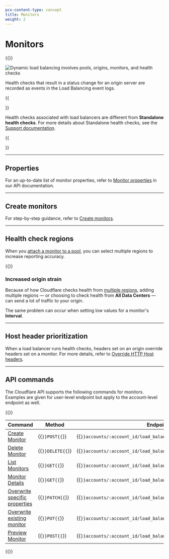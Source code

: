 ```yaml
---
pcx-content-type: concept
title: Monitors
weight: 2
---
```


# Monitors

{{<render file="_monitor-definition.md">}}

![Dynamic load balancing involves pools, origins, monitors, and health checks](/load-balancing/static/images/load-balancer-components.png)

Health checks that result in a status change for an origin server are recorded as events in the Load Balancing event logs.

{{<Aside type="note">}}

Health checks associated with load balancers are different from <strong>Standalone health checks</strong>. For more details about Standalone health checks, see the <a href="https://support.cloudflare.com/hc/articles/4404867308429">Support documentation</a>.

{{</Aside>}}

---

## Properties

For an up-to-date list of monitor properties, refer to [Monitor properties](https://api.cloudflare.com/#load-balancer-monitors-properties) in our API documentation.

---

## Create monitors

For step-by-step guidance, refer to [Create monitors](/load-balancing/how-to/create-monitor/).

---

## Health check regions

When you [attach a monitor to a pool](/load-balancing/how-to/create-monitor/#attach-the-monitor-to-a-pool), you can select multiple regions to increase reporting accuracy.

{{<render file="_health-check-regions.md">}}

### Increased origin strain

Because of how Cloudflare checks health from [multiple regions](#health-check-regions), adding multiple regions — or choosing to check health from **All Data Centers** — can send a lot of traffic to your origin.

The same problem can occur when setting low values for a monitor's **Interval**.

---

## Host header prioritization

When a load balancer runs health checks, headers set on an origin override headers set on a monitor. For more details, refer to [Override HTTP Host headers](/load-balancing/additional-options/override-http-host-headers/).

---

## API commands

The Cloudflare API supports the following commands for monitors. Examples are given for user-level endpoint but apply to the account-level endpoint as well.

{{<table-wrap>}}

<table>
  <thead>
    <tr>
      <th><strong>Command</strong></th>
      <th><strong>Method</strong></th>
      <th><strong>Endpoint</strong></th>
    </tr>
  </thead>
  <tbody>
    <tr>
      <td><a href="https://api.cloudflare.com/#account-load-balancer-monitors-create-monitor">Create Monitor</a></td>
      <td>{{<code>}}POST{{</code>}}</td>
      <td>{{<code>}}accounts/:account_id/load_balancers/monitors{{</code>}}</td>
    </tr>
    <tr>
      <td><a href="https://api.cloudflare.com/#account-load-balancer-monitors-delete-monitor">Delete Monitor</a></td>
      <td>{{<code>}}DELETE{{</code>}}</td>
      <td>{{<code>}}accounts/:account_id/load_balancers/monitors/:id{{</code>}}</td>
    </tr>
    <tr>
      <td><a href="https://api.cloudflare.com/#account-load-balancer-monitors-list-monitors">List Monitors</a></td>
      <td>{{<code>}}GET{{</code>}}</td>
      <td>{{<code>}}accounts/:account_id/load_balancers/monitors{{</code>}}</td>
    </tr>
    <tr>
      <td><a href="https://api.cloudflare.com/#account-load-balancer-monitors-monitor-details">Monitor Details</a></td>
      <td>{{<code>}}GET{{</code>}}</td>
      <td>{{<code>}}accounts/:account_id/load_balancers/monitors/:id{{</code>}}</td>
    </tr>
    <tr>
      <td><a href="https://api.cloudflare.com/#account-load-balancer-monitors-patch-monitor">Overwrite specific properties</a></td>
      <td>{{<code>}}PATCH{{</code>}}</td>
      <td>{{<code>}}accounts/:account_id/load_balancers/monitors/:id{{</code>}}</td>
    </tr>
    <tr>
      <td><a href="https://api.cloudflare.com/#account-load-balancer-monitors-update-monitor">Overwrite existing monitor</a></td>
      <td>{{<code>}}PUT{{</code>}}</td>
      <td>{{<code>}}accounts/:account_id/load_balancers/monitors/:id{{</code>}}</td>
    </tr>
     <tr>
      <td><a href="https://api.cloudflare.com/#account-load-balancer-monitors-preview-monitor">Preview Monitor</a></td>
      <td>{{<code>}}POST{{</code>}}</td>
      <td>{{<code>}}accounts/:account_id/load_balancers/monitors/:id/preview{{</code>}}</td>
    </tr>
  </tbody>
</table>

{{</table-wrap>}}
